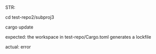 STR:

cd test-repo2/subproj3

cargo update

expected: the workspace in test-repo/Cargo.toml generates a lockfile

actual: error
